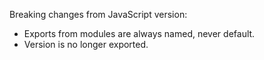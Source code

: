 
Breaking changes from JavaScript version:

* Exports from modules are always named, never default.
* Version is no longer exported.
